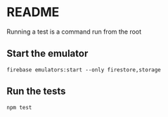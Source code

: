# README

Running a test is a command run from the root

## Start the emulator

```
firebase emulators:start --only firestore,storage
```

## Run the tests

```
npm test
```
